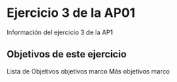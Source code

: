 ﻿# Ejercicio 3 de la AP01

Información del ejercicio 3 de la AP1

## Objetivos de este ejercicio

Lista de Objetivos
objetivos marco
Más objetivos marco


